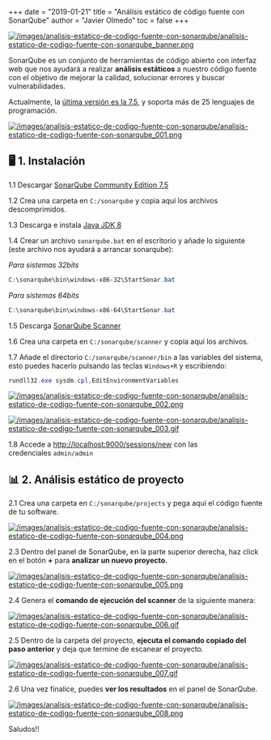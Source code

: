 +++
date = "2019-01-21"
title = "Análisis estático de código fuente con SonarQube"
author = "Javier Olmedo"
toc = false
+++

[![/images/analisis-estatico-de-codigo-fuente-con-sonarqube/analisis-estatico-de-codigo-fuente-con-sonarqube_banner.png](/images/analisis-estatico-de-codigo-fuente-con-sonarqube/analisis-estatico-de-codigo-fuente-con-sonarqube_banner.png)](/images/analisis-estatico-de-codigo-fuente-con-sonarqube/analisis-estatico-de-codigo-fuente-con-sonarqube_banner.png)

SonarQube es un conjunto de herramientas de código abierto con interfaz web que nos ayudará a realizar **análisis estáticos** a nuestro código fuente con el objetivo de mejorar la calidad, solucionar errores y buscar vulnerabilidades.

Actualmente, la [última versión es la 7.5](https://www.sonarqube.org/sonarqube-7-5/), y soporta más de 25 lenguajes de programación.

[![/images/analisis-estatico-de-codigo-fuente-con-sonarqube/analisis-estatico-de-codigo-fuente-con-sonarqube_001.png](/images/analisis-estatico-de-codigo-fuente-con-sonarqube/analisis-estatico-de-codigo-fuente-con-sonarqube_001.png)](/images/analisis-estatico-de-codigo-fuente-con-sonarqube/analisis-estatico-de-codigo-fuente-con-sonarqube_001.png)

## 🖥 1. Instalación

1.1 Descargar [SonarQube Community Edition 7.5](https://www.sonarqube.org/downloads/)

1.2 Crea una carpeta en `C:/sonarqube` y copia aquí los archivos descomprimidos.

1.3 Descarga e instala [Java JDK 8](https://www.oracle.com/technetwork/java/javase/downloads/jdk8-downloads-2133151.html)

1.4 Crear un archivo `sonarqube.bat` en el escritorio y añade lo siguiente (este archivo nos ayudará a arrancar sonarqube):

_Para sistemas 32bits_

```powershell
C:\sonarqube\bin\windows-x86-32\StartSonar.bat
```

_Para sistemas 64bits_

```powershell
C:\sonarqube\bin\windows-x86-64\StartSonar.bat
```

1.5 Descarga [SonarQube Scanner](https://docs.sonarqube.org/display/SCAN/Analyzing+with+SonarQube+Scanner#AnalyzingwithSonarQubeScanner-Installation)

1.6 Crea una carpeta en `C:/sonarqube/scanner` y copia aquí los archivos.

1.7 Añade el directorio `C:/sonarqube/scanner/bin` a las variables del sistema, esto puedes hacerlo pulsando las teclas `Windows+R` y escribiendo:

```powershell
rundll32.exe sysdm.cpl,EditEnvironmentVariables
```

[![/images/analisis-estatico-de-codigo-fuente-con-sonarqube/analisis-estatico-de-codigo-fuente-con-sonarqube_002.png](/images/analisis-estatico-de-codigo-fuente-con-sonarqube/analisis-estatico-de-codigo-fuente-con-sonarqube_002.png)](/images/analisis-estatico-de-codigo-fuente-con-sonarqube/analisis-estatico-de-codigo-fuente-con-sonarqube_002.png)

[![/images/analisis-estatico-de-codigo-fuente-con-sonarqube/analisis-estatico-de-codigo-fuente-con-sonarqube_003.gif](/images/analisis-estatico-de-codigo-fuente-con-sonarqube/analisis-estatico-de-codigo-fuente-con-sonarqube_003.gif)](/images/analisis-estatico-de-codigo-fuente-con-sonarqube/analisis-estatico-de-codigo-fuente-con-sonarqube_003.gif)

1.8 Accede a [http://localhost:9000/sessions/new](http://localhost:9000/sessions/new) con las credenciales `admin/admin`

## 📊 2. Análisis estático de proyecto

2.1 Crea una carpeta en `C:/sonarqube/projects` y pega aquí el código fuente de tu software.

[![/images/analisis-estatico-de-codigo-fuente-con-sonarqube/analisis-estatico-de-codigo-fuente-con-sonarqube_004.png](/images/analisis-estatico-de-codigo-fuente-con-sonarqube/analisis-estatico-de-codigo-fuente-con-sonarqube_004.png)](/images/analisis-estatico-de-codigo-fuente-con-sonarqube/analisis-estatico-de-codigo-fuente-con-sonarqube_004.png)

2.3 Dentro del panel de SonarQube, en la parte superior derecha, haz click en el botón **+** para **analizar un nuevo proyecto.**

[![/images/analisis-estatico-de-codigo-fuente-con-sonarqube/analisis-estatico-de-codigo-fuente-con-sonarqube_005.png](/images/analisis-estatico-de-codigo-fuente-con-sonarqube/analisis-estatico-de-codigo-fuente-con-sonarqube_005.png)](/images/analisis-estatico-de-codigo-fuente-con-sonarqube/analisis-estatico-de-codigo-fuente-con-sonarqube_005.png)

2.4 Genera el **comando de ejecución del scanner** de la siguiente manera:

[![/images/analisis-estatico-de-codigo-fuente-con-sonarqube/analisis-estatico-de-codigo-fuente-con-sonarqube_006.gif](/images/analisis-estatico-de-codigo-fuente-con-sonarqube/analisis-estatico-de-codigo-fuente-con-sonarqube_006.gif)](/images/analisis-estatico-de-codigo-fuente-con-sonarqube/analisis-estatico-de-codigo-fuente-con-sonarqube_006.gif)

2.5 Dentro de la carpeta del proyecto, **ejecuta el comando copiado del paso anterior** y deja que termine de escanear el proyecto.

[![/images/analisis-estatico-de-codigo-fuente-con-sonarqube/analisis-estatico-de-codigo-fuente-con-sonarqube_007.gif](/images/analisis-estatico-de-codigo-fuente-con-sonarqube/analisis-estatico-de-codigo-fuente-con-sonarqube_007.gif)](/images/analisis-estatico-de-codigo-fuente-con-sonarqube/analisis-estatico-de-codigo-fuente-con-sonarqube_007.gif)

2.6 Una vez finalice, puedes **ver los resultados** en el panel de SonarQube.

[![/images/analisis-estatico-de-codigo-fuente-con-sonarqube/analisis-estatico-de-codigo-fuente-con-sonarqube_008.png](/images/analisis-estatico-de-codigo-fuente-con-sonarqube/analisis-estatico-de-codigo-fuente-con-sonarqube_008.png)](/images/analisis-estatico-de-codigo-fuente-con-sonarqube/analisis-estatico-de-codigo-fuente-con-sonarqube_008.png)

Saludos!!